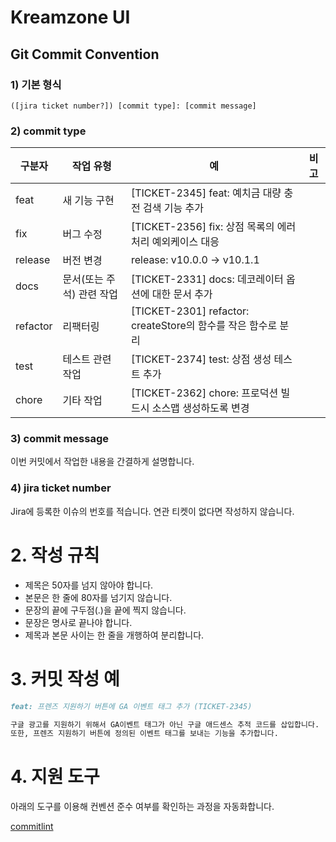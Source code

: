 # Kreamzone UI
## Git Commit Convention
### 1) 기본 형식

```
([jira ticket number?]) [commit type]: [commit message] 
```

### 2) commit type

| 구분자   | 작업 유형                 | 예                                                        | 비고 |
| -------- | ------------------------- | --------------------------------------------------------- | ---- |
| feat     | 새 기능 구현              | [TICKET-2345] feat: 예치금 대량 충전 검색 기능 추가            |      |
| fix      | 버그 수정                 | [TICKET-2356] fix: 상점 목록의 에러처리 예외케이스 대응       |      |
| release  | 버전 변경                 | release: v10.0.0 → v10.1.1                                |      |
| docs     | 문서(또는 주석) 관련 작업 | [TICKET-2331] docs: 데코레이터 옵션에 대한 문서 추가          |      |
| refactor | 리팩터링                  | [TICKET-2301] refactor: createStore의 함수를 작은 함수로 분리  |      |
| test     | 테스트 관련 작업          | [TICKET-2374] test: 상점 생성 테스트 추가                      |      |
| chore    | 기타 작업                 | [TICKET-2362] chore: 프로덕션 빌드시 소스맵 생성하도록 변경    |      |

### 3) commit message

이번 커밋에서 작업한 내용을 간결하게 설명합니다.

### 4) jira ticket number

Jira에 등록한 이슈의 번호를 적습니다. 
연관 티켓이 없다면 작성하지 않습니다.



# 2. 작성 규칙

- 제목은 50자를 넘지 않아야 합니다.
- 본문은 한 줄에 80자를 넘기지 않습니다.
- 문장의 끝에 구두점(.)을 끝에 찍지 않습니다.
- 문장은 명사로 끝나야 합니다.
- 제목과 본문 사이는 한 줄을 개행하여 분리합니다.



# 3. 커밋 작성 예

```markdown
feat: 프렌즈 지원하기 버튼에 GA 이벤트 태그 추가 (TICKET-2345)

구글 광고를 지원하기 위해서 GA이벤트 태그가 아닌 구글 애드센스 추적 코드를 삽입합니다.
또한, 프렌즈 지원하기 버튼에 정의된 이벤트 태그를 보내는 기능을 추가합니다.
```



# 4. 지원 도구

아래의 도구를 이용해 컨벤션 준수 여부를 확인하는 과정을 자동화합니다.

[commitlint](https://github.com/conventional-changelog/commitlint)